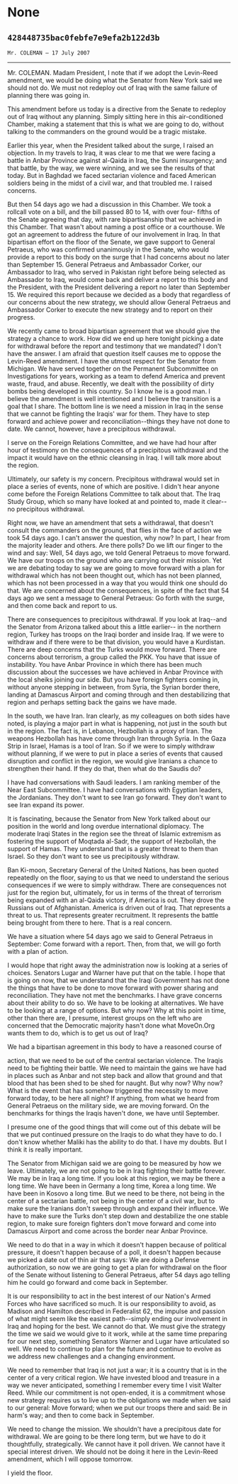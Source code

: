 # None
## `428448735bac0febfe7e9efa2b122d3b`
`Mr. COLEMAN — 17 July 2007`

---


Mr. COLEMAN. Madam President, I note that if we adopt the Levin-Reed 
amendment, we would be doing what the Senator from New York said we 
should not do. We must not redeploy out of Iraq with the same failure 
of planning there was going in.

This amendment before us today is a directive from the Senate to 
redeploy out of Iraq without any planning. Simply sitting here in this 
air-conditioned Chamber, making a statement that this is what we are 
going to do, without talking to the commanders on the ground would be a 
tragic mistake.

Earlier this year, when the President talked about the surge, I 
raised an objection. In my travels to Iraq, it was clear to me that we 
were facing a battle in Anbar Province against al-Qaida in Iraq, the 
Sunni insurgency; and that battle, by the way, we were winning, and we 
see the results of that today. But in Baghdad we faced sectarian 
violence and faced American soldiers being in the midst of a civil war, 
and that troubled me. I raised concerns.

But then 54 days ago we had a discussion in this Chamber. We took a 
rollcall vote on a bill, and the bill passed 80 to 14, with over four-
fifths of the Senate agreeing that day, with rare bipartisanship that 
we achieved in this Chamber. That wasn't about naming a post office or 
a courthouse. We got an agreement to address the future of our 
involvement in Iraq. In that bipartisan effort on the floor of the 
Senate, we gave support to General Petraeus, who was confirmed 
unanimously in the Senate, who would provide a report to this body on 
the surge that I had concerns about no later than September 15. General 
Petraeus and Ambassador Corker, our Ambassador to Iraq, who served in 
Pakistan right before being selected as Ambassador to Iraq, would come 
back and deliver a report to this body and the President, with the 
President delivering a report no later than September 15. We required 
this report because we decided as a body that regardless of our 
concerns about the new strategy, we should allow General Petraeus and 
Ambassador Corker to execute the new strategy and to report on their 
progress.

We recently came to broad bipartisan agreement that we should give 
the strategy a chance to work. How did we end up here tonight picking a 
date for withdrawal before the report and testimony that we mandated? I 
don't have the answer. I am afraid that question itself causes me to 
oppose the Levin-Reed amendment. I have the utmost respect for the 
Senator from Michigan. We have served together on the Permanent 
Subcommittee on Investigations for years, working as a team to defend 
America and prevent waste, fraud, and abuse. Recently, we dealt with 
the possibility of dirty bombs being developed in this country. So I 
know he is a good man. I believe the amendment is well intentioned and 
I believe the transition is a goal that I share. The bottom line is we 
need a mission in Iraq in the sense that we cannot be fighting the 
Iraqis' war for them. They have to step forward and achieve power and 
reconciliation--things they have not done to date. We cannot, however, 
have a precipitous withdrawal.

I serve on the Foreign Relations Committee, and we have had hour 
after hour of testimony on the consequences of a precipitous withdrawal 
and the impact it would have on the ethnic cleansing in Iraq. I will 
talk more about the region.

Ultimately, our safety is my concern. Precipitous withdrawal would 
set in place a series of events, none of which are positive. I didn't 
hear anyone come before the Foreign Relations Committee to talk about 
that. The Iraq Study Group, which so many have looked at and pointed 
to, made it clear--no precipitous withdrawal.

Right now, we have an amendment that sets a withdrawal, that doesn't 
consult the commanders on the ground, that flies in the face of action 
we took 54 days ago. I can't answer the question, why now? In part, I 
hear from the majority leader and others. Are there polls? Do we lift 
our finger to the wind and say: Well, 54 days ago, we told General 
Petraeus to move forward. We have our troops on the ground who are 
carrying out their mission. Yet we are debating today to say we are 
going to move forward with a plan for withdrawal which has not been 
thought out, which has not been planned, which has not been processed 
in a way that you would think one should do that. We are concerned 
about the consequences, in spite of the fact that 54 days ago we sent a 
message to General Petraeus: Go forth with the surge, and then come 
back and report to us.

There are consequences to precipitous withdrawal. If you look at 
Iraq--and the Senator from Arizona talked about this a little earlier--
in the northern region, Turkey has troops on the Iraqi border and 
inside Iraq. If we were to withdraw and if there were to be that 
division, you would have a Kurdistan. There are deep concerns that the 
Turks would move forward. There are concerns about terrorism, a group 
called the PKK. You have that issue of instability. You have Anbar 
Province in which there has been much discussion about the successes we 
have achieved in Anbar Province with the local sheiks joining our side. 
But you have foreign fighters coming in, without anyone stepping in 
between, from Syria, the Syrian border there, landing at Damascus 
Airport and coming through and then destabilizing that region and 
perhaps setting back the gains we have made.

In the south, we have Iran. Iran clearly, as my colleagues on both 
sides have noted, is playing a major part in what is happening, not 
just in the south but in the region. The fact is, in Lebanon, Hezbollah 
is a proxy of Iran. The weapons Hezbollah has have come through Iran 
through Syria. In the Gaza Strip in Israel, Hamas is a tool of Iran. So 
if we were to simply withdraw without planning, if we were to put in 
place a series of events that caused disruption and conflict in the 
region, we would give Iranians a chance to strengthen their hand. If 
they do that, then what do the Saudis do?

I have had conversations with Saudi leaders. I am ranking member of 
the Near East Subcommittee. I have had conversations with Egyptian 
leaders, the Jordanians. They don't want to see Iran go forward. They 
don't want to see Iran expand its power.

It is fascinating, because the Senator from New York talked about our 
position in the world and long overdue international diplomacy. The 
moderate Iraqi States in the region see the threat of Islamic extremism 
as fostering the support of Moqtada al-Sadr, the support of Hezbollah, 
the support of Hamas. They understand that is a greater threat to them 
than Israel. So they don't want to see us precipitously withdraw.

Ban Ki-moon, Secretary General of the United Nations, has been quoted 
repeatedly on the floor, saying to us that we need to understand the 
serious consequences if we were to simply withdraw. There are 
consequences not just for the region but, ultimately, for us in terms 
of the threat of terrorism being expanded with an al-Qaida victory, if 
America is out. They drove the Russians out of Afghanistan. America is 
driven out of Iraq. That represents a threat to us. That represents 
greater recruitment. It represents the battle being brought from there 
to here. That is a real concern.

We have a situation where 54 days ago we said to General Petraeus in 
September: Come forward with a report. Then, from that, we will go 
forth with a plan of action.

I would hope that right away the administration now is looking at a 
series of choices. Senators Lugar and Warner have put that on the 
table. I hope that is going on now, that we understand that the Iraqi 
Government has not done the things that have to be done to move forward 
with power sharing and reconciliation. They have not met the 
benchmarks. I have grave concerns about their ability to do so. We have 
to be looking at alternatives. We have to be looking at a range of 
options. But why now? Why at this point in time, other than there are, 
I presume, interest groups on the left who are concerned that the 
Democratic majority hasn't done what MoveOn.Org wants them to do, which 
is to get us out of Iraq?

We had a bipartisan agreement in this body to have a reasoned course 
of


action, that we need to be out of the central sectarian violence. The 
Iraqis need to be fighting their battle. We need to maintain the gains 
we have had in places such as Anbar and not step back and allow that 
ground and that blood that has been shed to be shed for naught. But why 
now? Why now? What is the event that has somehow triggered the 
necessity to move forward today, to be here all night? If anything, 
from what we heard from General Petraeus on the military side, we are 
moving forward. On the benchmarks for things the Iraqis haven't done, 
we have until September.

I presume one of the good things that will come out of this debate 
will be that we put continued pressure on the Iraqis to do what they 
have to do. I don't know whether Maliki has the ability to do that. I 
have my doubts. But I think it is really important.

The Senator from Michigan said we are going to be measured by how we 
leave. Ultimately, we are not going to be in Iraq fighting their battle 
forever. We may be in Iraq a long time. If you look at this region, we 
may be there a long time. We have been in Germany a long time, Korea a 
long time. We have been in Kosovo a long time. But we need to be there, 
not being in the center of a sectarian battle, not being in the center 
of a civil war, but to make sure the Iranians don't sweep through and 
expand their influence. We have to make sure the Turks don't step down 
and destabilize the one stable region, to make sure foreign fighters 
don't move forward and come into Damascus Airport and come across the 
border near Anbar Province.

We need to do that in a way in which it doesn't happen because of 
political pressure, it doesn't happen because of a poll, it doesn't 
happen because we picked a date out of thin air that says: We are doing 
a Defense authorization, so now we are going to get a plan for 
withdrawal on the floor of the Senate without listening to General 
Petraeus, after 54 days ago telling him he could go forward and 
come back in September.


It is our responsibility to act in the best interest of our Nation's 
Armed Forces who have sacrificed so much. It is our responsibility to 
avoid, as Madison and Hamilton described in Federalist 62, the impulse 
and passion of what might seem like the easiest path--simply ending our 
involvement in Iraq and hoping for the best. We cannot do that. We must 
give the strategy the time we said we would give to it work, while at 
the same time preparing for our next step, something Senators Warner 
and Lugar have articulated so well. We need to continue to plan for the 
future and continue to evolve as we address new challenges and a 
changing environment.

We need to remember that Iraq is not just a war; it is a country that 
is in the center of a very critical region. We have invested blood and 
treasure in a way we never anticipated, something I remember every time 
I visit Walter Reed. While our commitment is not open-ended, it is a 
commitment whose new strategy requires us to live up to the obligations 
we made when we said to our general: Move forward; when we put our 
troops there and said: Be in harm's way; and then to come back in 
September.

We need to change the mission. We shouldn't have a precipitous date 
for withdrawal. We are going to be there long term, but we have to do 
it thoughtfully, strategically. We cannot have it poll driven. We 
cannot have it special interest driven. We should not be doing it here 
in the Levin-Reed amendment, which I will oppose tomorrow.

I yield the floor.